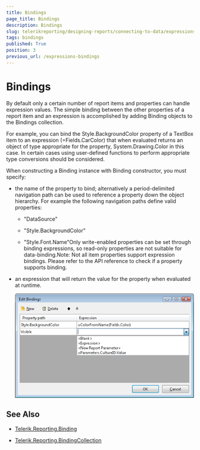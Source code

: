 ```yaml
---
title: Bindings
page_title: Bindings 
description: Bindings
slug: telerikreporting/designing-reports/connecting-to-data/expressions/using-expressions/bindings
tags: bindings
published: True
position: 3
previous_url: /expressions-bindings
---
```


# Bindings



By default only a certain number of report items and properties can handle expression values. The simple binding between the other properties of a report item and an expression is accomplished by adding Binding objects to the Bindings collection.

For example, you can bind the Style.BackgroundColor property of a TextBox item to an expression (=Fields.CarColor) that when evaluated returns an object of type appropriate for the property, System.Drawing.Color in this case. In certain cases using user-defined functions to perform appropriate type conversions should be considered. 

When constructing a Binding instance with Binding constructor, you must specify:

* the name of the property to bind; alternatively a period-delimited               navigation path can be used to reference a property down the object               hierarchy. For example the following navigation paths define valid               properties:

   + "DataSource"

   + "Style.BackgroundColor"

   + "Style.Font.Name"Only write-enabled properties can be set through binding             expressions, so read-only properties are not suitable for             data-binding.Note: Not all item properties support expression bindings.             Please refer to the API reference to check if a property              supports binding.

* an expression that will return the value for the property when evaluated at runtime.  

  ![](images/UI/Bindings.png)

## See Also

 * [Telerik.Reporting.Binding](/reporting/api/Telerik.Reporting.Binding) 

 * [Telerik.Reporting.BindingCollection](/reporting/api/Telerik.Reporting.BindingCollection) 


